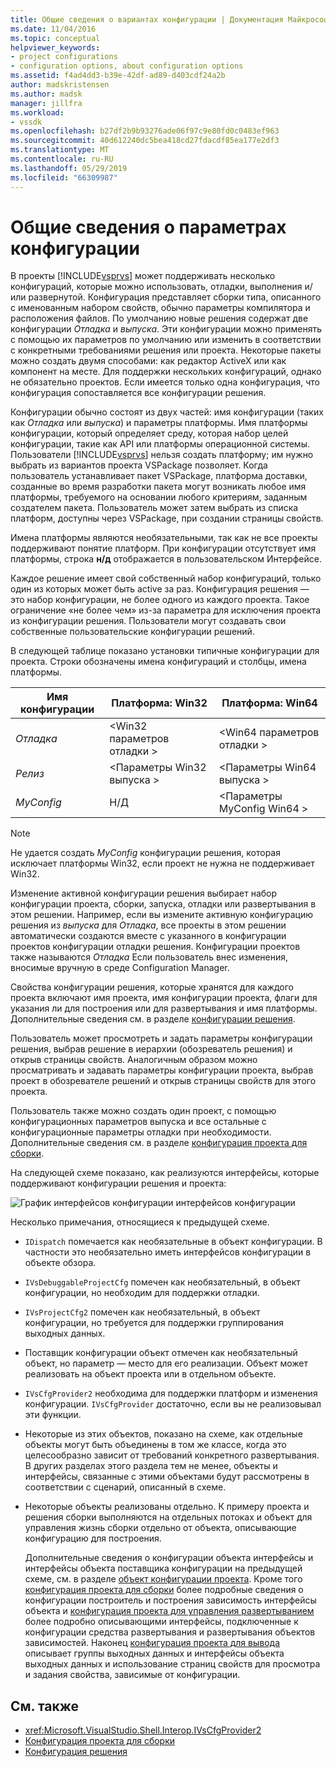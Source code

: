 ```yaml
---
title: Общие сведения о вариантах конфигурации | Документация Майкрософт
ms.date: 11/04/2016
ms.topic: conceptual
helpviewer_keywords:
- project configurations
- configuration options, about configuration options
ms.assetid: f4ad4dd3-b39e-42df-ad89-d403cdf24a2b
author: madskristensen
ms.author: madsk
manager: jillfra
ms.workload:
- vssdk
ms.openlocfilehash: b27df2b9b93276ade06f97c9e80fd0c0483ef963
ms.sourcegitcommit: 40d612240dc5bea418cd27fdacdf85ea177e2df3
ms.translationtype: MT
ms.contentlocale: ru-RU
ms.lasthandoff: 05/29/2019
ms.locfileid: "66309987"
---
```

# <a name="configuration-options-overview"></a>Общие сведения о параметрах конфигурации
В проекты [!INCLUDE[vsprvs](../../code-quality/includes/vsprvs_md.md)] может поддерживать несколько конфигураций, которые можно использовать, отладки, выполнения и/или развернутой. Конфигурация представляет сборки типа, описанного с именованным набором свойств, обычно параметры компилятора и расположения файлов. По умолчанию новые решения содержат две конфигурации *Отладка* и *выпуска*. Эти конфигурации можно применять с помощью их параметров по умолчанию или изменить в соответствии с конкретными требованиями решения или проекта. Некоторые пакеты можно создать двумя способами: как редактор ActiveX или как компонент на месте. Для поддержки нескольких конфигураций, однако не обязательно проектов. Если имеется только одна конфигурация, что конфигурация сопоставляется все конфигурации решения.

 Конфигурации обычно состоят из двух частей: имя конфигурации (таких как *Отладка* или *выпуска*) и параметры платформы. Имя платформы конфигурации, который определяет среду, которая набор целей конфигурации, такие как API или платформы операционной системы. Пользователи [!INCLUDE[vsprvs](../../code-quality/includes/vsprvs_md.md)] нельзя создать платформу; им нужно выбрать из вариантов проекта VSPackage позволяет. Когда пользователь устанавливает пакет VSPackage, платформа доставки, созданные во время разработки пакета могут возникать любое имя платформы, требуемого на основании любого критериям, заданным создателем пакета. Пользователь может затем выбрать из списка платформ, доступны через VSPackage, при создании страницы свойств.

 Имена платформы являются необязательными, так как не все проекты поддерживают понятие платформ. При конфигурации отсутствует имя платформы, строка **н/д** отображается в пользовательском Интерфейсе.

 Каждое решение имеет свой собственный набор конфигураций, только один из которых может быть active за раз. Конфигурация решения — это набор конфигурации, не более одного из каждого проекта. Такое ограничение «не более чем» из-за параметра для исключения проекта из конфигурации решения. Пользователи могут создавать свои собственные пользовательские конфигурации решений.

 В следующей таблице показано установки типичные конфигурации для проекта. Строки обозначены имена конфигураций и столбцы, имена платформы.

|Имя конфигурации|Платформа: Win32|Платформа: Win64|
|------------------------|----------------------|----------------------|
|*Отладка*|\<Win32 параметров отладки >|\<Win64 параметров отладки >|
|*Релиз*|\<Параметры Win32 выпуска >|\<Параметры Win64 выпуска >|
|*MyConfig*|Н/Д|\<Параметры MyConfig Win64 >|

> [!NOTE]
> Не удается создать *MyConfig* конфигурации решения, которая исключает платформы Win32, если проект не нужна не поддерживает Win32.

 Изменение активной конфигурации решения выбирает набор конфигурации проекта, сборки, запуска, отладки или развертывания в этом решении. Например, если вы измените активную конфигурацию решения из *выпуска* для *Отладка*, все проекты в этом решении автоматически создаются вместе с указанного в конфигурации проектов конфигурации отладки решения. Конфигурации проектов также называются *Отладка* Если пользователь внес изменения, вносимые вручную в среде Configuration Manager.

 Свойства конфигурации решения, которые хранятся для каждого проекта включают имя проекта, имя конфигурации проекта, флаги для указания ли для построения или для развертывания и имя платформы. Дополнительные сведения см. в разделе [конфигурации решения](../../extensibility/internals/solution-configuration.md).

 Пользователь может просмотреть и задать параметры конфигурации решения, выбрав решение в иерархии (обозреватель решения) и открыв страницы свойств. Аналогичным образом можно просматривать и задавать параметры конфигурации проекта, выбрав проект в обозревателе решений и открыв страницы свойств для этого проекта.

 Пользователь также можно создать один проект, с помощью конфигурационных параметров выпуска и все остальные с конфигурационные параметры отладки при необходимости. Дополнительные сведения см. в разделе [конфигурация проекта для сборки](../../extensibility/internals/project-configuration-for-building.md).

 На следующей схеме показано, как реализуются интерфейсы, которые поддерживают конфигурации решения и проекта:

 ![График интерфейсов конфигурации](../../extensibility/internals/media/vsconfiginterfaces.gif "vsConfigInterfaces") интерфейсов конфигурации

 Несколько примечания, относящиеся к предыдущей схеме.

- `IDispatch` помечается как необязательные в объект конфигурации. В частности это необязательно иметь интерфейсов конфигурации в объекте обзора.

- `IVsDebuggableProjectCfg` помечен как необязательный, в объект конфигурации, но необходим для поддержки отладки.

- `IVsProjectCfg2` помечен как необязательный, в объект конфигурации, но требуется для поддержки группирования выходных данных.

- Поставщик конфигурации объект отмечен как необязательный объект, но параметр — место для его реализации. Объект может реализовать на объект проекта или в отдельном объекте.

- `IVsCfgProvider2` необходима для поддержки платформ и изменения конфигурации. `IVsCfgProvider` достаточно, если вы не реализовывал эти функции.

- Некоторые из этих объектов, показано на схеме, как отдельные объекты могут быть объединены в том же классе, когда это целесообразно зависит от требований конкретного развертывания. В других разделах этого раздела тем не менее, объекты и интерфейсы, связанные с этими объектами будут рассмотрены в соответствии с сценарий, описанный в схеме.

- Некоторые объекты реализованы отдельно. К примеру проекта и решения сборки выполняются на отдельных потоках и объект для управления жизнь сборки отдельно от объекта, описывающие конфигурацию для построения.

  Дополнительные сведения о конфигурации объекта интерфейсы и интерфейсы объекта поставщика конфигурации на предыдущей схеме, см. в разделе [объект конфигурации проекта](../../extensibility/internals/project-configuration-object.md). Кроме того [конфигурация проекта для сборки](../../extensibility/internals/project-configuration-for-building.md) более подробные сведения о конфигурации построитель и построения зависимость интерфейсы объекта и [конфигурация проекта для управления развертыванием](../../extensibility/internals/project-configuration-for-managing-deployment.md) более подробно описывающими интерфейсы, подключенные к конфигурации средства развертывания и развертывания объектов зависимостей. Наконец [конфигурация проекта для вывода](../../extensibility/internals/project-configuration-for-output.md) описывает группы выходных данных и интерфейсы объекта выходных данных и использование страниц свойств для просмотра и задания свойства, зависимые от конфигурации.

## <a name="see-also"></a>См. также
- <xref:Microsoft.VisualStudio.Shell.Interop.IVsCfgProvider2>
- [Конфигурация проекта для сборки](../../extensibility/internals/project-configuration-for-building.md)
- [Конфигурация решения](../../extensibility/internals/solution-configuration.md)